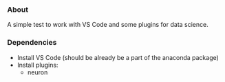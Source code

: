 ### About 

A simple test to work with VS Code and some plugins for data science.


### Dependencies

* Install VS Code (should be already be a part of the anaconda package)
* Install plugins: 
	- neuron